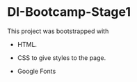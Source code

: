 # DI-Bootcamp-Stage1

This project was bootstrapped with 

- HTML.

- CSS to give styles to the page.

- Google Fonts
